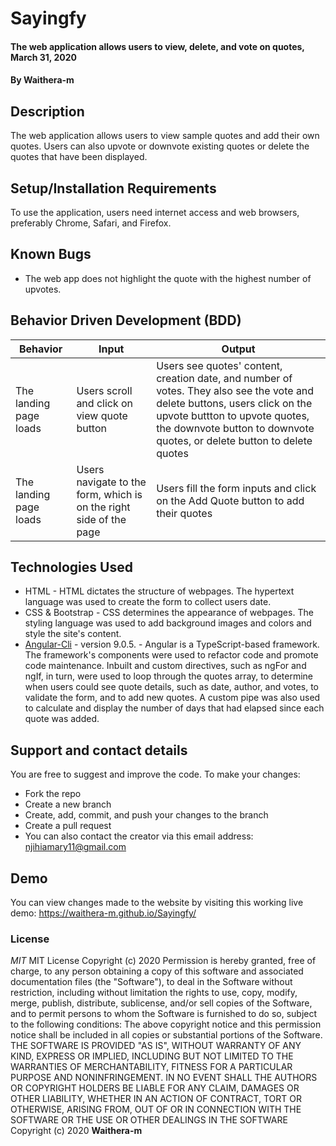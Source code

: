 # Sayingfy
#### The web application allows users to view, delete, and vote on quotes, March 31, 2020 
#### By **Waithera-m**
## Description
The web application allows users to view sample quotes and add their own quotes. Users can also upvote or downvote existing quotes or delete the quotes that have been displayed. 
## Setup/Installation Requirements
To use the application, users need internet access and web browsers, preferably  Chrome, Safari, and Firefox.
## Known Bugs
* The web app does not highlight the quote with the highest number of upvotes.
## Behavior Driven Development (BDD)
|Behavior                |Input                                           |Output                                                      |
|-----------------------|-------------------------------------------|------------------------------------------------------------|
|The landing page loads |Users scroll and click on view quote button|Users see quotes' content, creation date, and number of votes. They also see the vote and delete buttons, users click on the upvote buttton to upvote quotes, the downvote button to downvote quotes, or delete button to delete quotes|
|The landing page loads|Users navigate to the form, which is on the right side of the page|Users fill the form inputs and click on the Add Quote button to add their quotes|
## Technologies Used
* HTML - HTML dictates the structure of webpages. The hypertext language was used to create the form to collect users date. 
* CSS & Bootstrap - CSS determines the appearance of webpages. The styling language was used to add background images and colors and style the site's content.
* [Angular-Cli](https://angular.io/) - version 9.0.5. -  Angular is a TypeScript-based framework. The framework's components were used to refactor code and promote code maintenance. Inbuilt and custom directives, such as ngFor and ngIf, in turn, were used to loop through the quotes array, to determine when users could see quote details, such as date, author, and votes, to validate the form, and to add new quotes. A custom pipe was also used to calculate and display the number of days that had elapsed since each quote was added. 
## Support and contact details
You are free to suggest and improve the code. To make your changes:
* Fork the repo
* Create a new branch
* Create, add, commit, and push your changes to the branch
* Create a pull request
* You can also contact the creator via this email address: njihiamary11@gmail.com
## Demo
You can view changes made to the website by visiting this working live demo: https://waithera-m.github.io/Sayingfy/
### License
*MIT*
MIT License Copyright (c) 2020 Permission is hereby granted, free of charge, to any person obtaining a copy of this software and associated documentation files (the "Software"), to deal in the Software without restriction, including without limitation the rights to use, copy, modify, merge, publish, distribute, sublicense, and/or sell copies of the Software, and to permit persons to whom the Software is furnished to do so, subject to the following conditions: The above copyright notice and this permission notice shall be included in all copies or substantial portions of the Software. THE SOFTWARE IS PROVIDED "AS IS", WITHOUT WARRANTY OF ANY KIND, EXPRESS OR IMPLIED, INCLUDING BUT NOT LIMITED TO THE WARRANTIES OF MERCHANTABILITY, FITNESS FOR A PARTICULAR PURPOSE AND NONINFRINGEMENT. IN NO EVENT SHALL THE AUTHORS OR COPYRIGHT HOLDERS BE LIABLE FOR ANY CLAIM, DAMAGES OR OTHER LIABILITY, WHETHER IN AN ACTION OF CONTRACT, TORT OR OTHERWISE, ARISING FROM, OUT OF OR IN CONNECTION WITH THE SOFTWARE OR THE USE OR OTHER DEALINGS IN THE SOFTWARE
Copyright (c) 2020 **Waithera-m**
